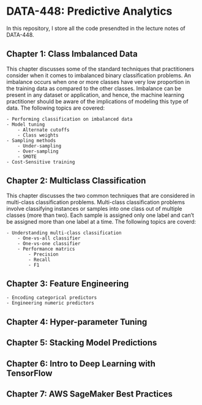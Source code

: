 # DATA-448: Predictive Analytics

In this repository, I store all the code presendted in the lecture notes of DATA-448.

## Chapter 1: Class Imbalanced Data

This chapter discusses some of the standard techniques that practitioners consider when it comes to imbalanced binary classification problems. An imbalance occurs when one or more classes have very low proportion in the training data as compared to the other classes. Imbalance can be present in any dataset or application, and hence, the machine learning practitioner should be aware of the implications of modeling this type of data. The following topics are covered:

    - Performing classification on imbalanced data
    - Model tuning
        - Alternate cutoffs
        - Class weights
    - Sampling methods
        - Under-sampling 
        - Over-sampling 
        - SMOTE
    - Cost-Sensitive training

## Chapter 2: Multiclass Classification

This chapter discusses the two common techniques that are considered in multi-class classification problems. Multi-class classification problems involve classifying instances or samples into one class out of multiple classes (more than two). Each sample is assigned only one label and can’t be assigned more than one label at a time. The following topics are coverd:

    - Understanding multi-class classification
        - One-vs-all classifier
        - One-vs-one classifier
        - Performance matrics
            - Precision
            - Recall
            - F1

## Chapter 3: Feature Engineering

    - Encoding categorical predictors
    - Engineering numeric predictors
    
    
## Chapter 4: Hyper-parameter Tuning

## Chapter 5: Stacking Model Predictions

## Chapter 6: Intro to Deep Learning with TensorFlow

## Chapter 7: AWS SageMaker Best Practices


